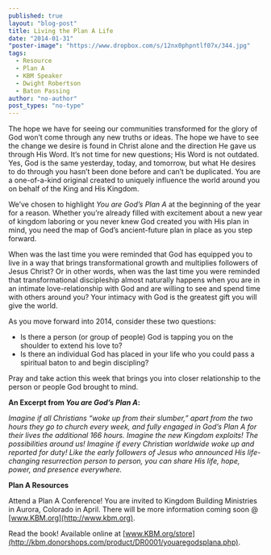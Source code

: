 ```yaml
---
published: true
layout: "blog-post"
title: Living the Plan A Life
date: "2014-01-31"
"poster-image": "https://www.dropbox.com/s/12nx0phpntlf07x/344.jpg"
tags: 
  - Resource
  - Plan A
  - KBM Speaker
  - Dwight Robertson
  - Baton Passing
author: "no-author"
post_types: "no-type"
---
```


The hope we have for seeing our communities transformed for the glory of God won’t come through any new truths or ideas.  The hope we have to see the change we desire is found in Christ alone and the direction He gave us through His Word.  It’s not time for new questions; His Word is not outdated.  Yes, God is the same yesterday, today, and tomorrow, but what He desires to do through you hasn’t been done before and can’t be duplicated.  You are a one-of-a-kind original created to uniquely influence the world around you on behalf of the King and His Kingdom.

We’ve chosen to highlight *You are God’s Plan A* at the beginning of the year for a reason.  Whether you’re already filled with excitement about a new year of kingdom laboring or you never knew God created you with His plan in mind, you need the map of God’s ancient-future plan in place as you step forward.

When was the last time you were reminded that God has equipped you to live in a way that brings transformational growth and multiplies followers of Jesus Christ?  Or in other words, when was the last time you were reminded that transformational discipleship almost naturally happens when you are in an intimate love-relationship with God and are willing to see and spend time with others around you?  Your intimacy with God is the greatest gift you will give the world.  

As you move forward into 2014, consider these two questions:  
- Is there a person (or group of people) God is tapping you on the shoulder to extend his love to?  
- Is there an individual God has placed in your life who you could pass a spiritual baton to and begin discipling? 

Pray and take action this week that brings you into closer relationship to the person or people God brought to mind. 

**An Excerpt from *You are God’s Plan A*:**

*Imagine if all Christians “woke up from their slumber,” apart from the two hours they go to church every week, and fully engaged in God’s Plan A for their lives the additional 166 hours. Imagine the new Kingdom exploits!  The possibilities around us!  Imagine if every Christian worldwide woke up and reported for duty!  Like the early followers of Jesus who announced His life-changing resurrection person to person, you can share His life, hope, power, and presence everywhere.*

**Plan A Resources**

Attend a Plan A Conference!  You are invited to Kingdom Building Ministries in Aurora, Colorado in April.  There will be more information coming soon @ [www.KBM.org](http://www.kbm.org).

Read the book!  Available online at [www.KBM.org/store](http://kbm.donorshops.com/product/DR0001/youaregodsplana.php).